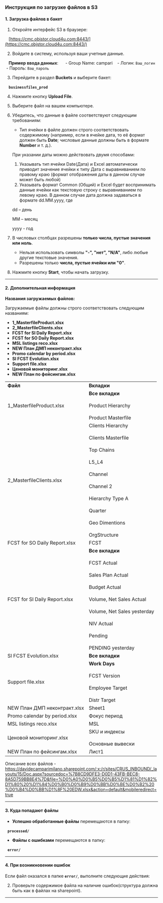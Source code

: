 ### Инструкция по загрузке файлов в S3

#### 1. Загрузка файлов в бакет
  
1. Откройте интерфейс S3 в браузере:  

   [https://cmc.objstor.cloud4u.com:8443/](https://cmc.objstor.cloud4u.com:8443/)

2. Войдите в систему, используя ваши учетные данные.  

   **Пример ввода данных**:  
   - Group Name: campari
   - Логин: `Ваш_логин` 
   - Пароль: `Ваш_пароль`

3. Перейдите в раздел **Buckets** и выберите бакет:  

   **`businessfiles_prod`**

4. Нажмите кнопку **Upload File**.
    
5. Выберите файл на вашем компьютере.
    
6. Убедитесь, что данные в файле соответствуют следующим требованиям:
    
    - Тип ячейки в файле должен строго соответствовать содержимому (например, если в ячейке дата, то её формат должен быть **Date**; числовые данные должны быть в формате **Number** и т. д.).
	
	При указании даты можно действовать двумя способами:
	
	1. Указывать тип ячейки Date(Дата) и Excel автоматически приводит значение ячейки к типу Дата с выравниванием по правому краю (формат отображения даты в данном случае может быть любой)
	2. Указывать формат Common (Общий) и Excel будет воспринимать данные ячейки как текстовую строку с выравниванием по левому краю. В данном случае дата должна задаваться в формате dd.MM.yyyy, где
	
	dd – день
	
	MM – месяц
	
	yyyy - год

7. В числовых столбцах разрешены **только числа, пустые значения или ноль**.  
	- Нельзя использовать символы **"-", "нет", "N/A"**, либо любые другие текстовые значения.  
	- Разрешены только **числа, пустые ячейки или "0"**.


1. Нажмите кнопку **Start**, чтобы начать загрузку.

---
#### 2. Дополнительная информация

**Названия загружаемых файлов:**  

Загружаемые файлы должны строго соответствовать следующим названиям:

- **1_MasterfileProduct.xlsx**  
- **2_MasterfileClients.xlsx**  
- **FCST for SI Daily Report.xlsx**  
- **FCST for SO Daily Report.xlsx**  
- **MSL listings reco.xlsx**  
- **NEW План ДМП неконтракт.xlsx**  
- **Promo calendar by period.xlsx**  
- **SI FCST Evolution.xlsx**  
- **Support file.xlsx**  
- **Ценовой мониторинг.xlsx**  
- **NEW План по фейсингам.xlsx**

|                               |                                                                                                                                                                                                               |
| ----------------------------- | ------------------------------------------------------------------------------------------------------------------------------------------------------------------------------------------------------------- |
| **Файл**                      | **Вкладки**                                                                                                                                                                                                   |
| 1_MasterfileProduct.xlsx      | **Все вкладки**<br><br>Product Hierarchy<br><br>Product Masterfile                                                                                                                                            |
| 2_MasterfileClients.xlsx      | Clients Hierarchy<br><br>Clients Masterfile<br><br>Top Chains<br><br>L5_L4<br><br>Channel<br><br>Channel 2<br><br>Hierarchy Type A<br><br>Quarter<br><br>Geo Dimentions<br><br>OrgStructure                   |
| FCST for SO Daily Report.xlsx | FCST                                                                                                                                                                                                          |
| FCST for SI Daily Report.xlsx | **Все вкладки**<br><br>FCST Actual<br><br>Sales Plan Actual<br><br>Budget Actual<br><br>Volume, Net Sales Actual<br><br>Volume, Net Sales yesterday<br><br>NIV Actual<br><br>Pending<br><br>PENDING yesterday |
| SI FCST Evolution.xlsx        | **Все вкладки**                                                                                                                                                                                               |
| Support file.xlsx             | **Work Days**<br><br>FCST Version<br><br>Employee Target<br><br>Distr Target                                                                                                                                  |
| NEW План ДМП неконтракт.xlsx  | Sheet1                                                                                                                                                                                                        |
| Promo calendar by period.xlsx | Фокус период                                                                                                                                                                                                  |
| MSL listings reco.xlsx        | MSL                                                                                                                                                                                                           |
| Ценовой мониторинг.xlsx       | SKU и индексы<br><br>Основные вывески                                                                                                                                                                         |
| NEW План по фейсингам.xlsx    | Лист1                                                                                                                                                                                                         |


Описание всех файлов - https://davidecamparimilano.sharepoint.com/:x:/r/sites/CRUS_INBOUND/_layouts/15/Doc.aspx?sourcedoc=%7B8CD9DFE3-D0D1-43FB-BEC8-8A5D759BB8E4%7D&file=%D0%A0%D0%B5%D0%B5%D1%81%D1%82%D1%80%20%D1%84%D0%B0%D0%B9%D0%BB%D0%BE%D0%B2%20%D0%B4%D0%BB%D1%8F%20EDW.xlsx&action=default&mobileredirect=true



---
  
#### 3. Куда попадают файлы

- **Успешно обработанные файлы** перемещаются в папку:  

  **`processed/`**  

- **Файлы с ошибками** перемещаются в папку:  

  **`error/`**  

---
#### 4. При возникновении ошибок

Если файл оказался в папке **`error/`**, выполните следующие действия:  

2. Проверьте содержимое файла на наличие ошибок(структура должна быть как в файлах на sharepoint).  

---